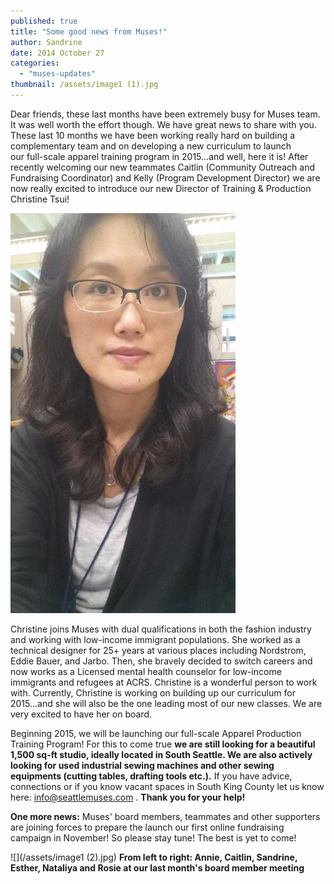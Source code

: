 ```yaml
---
published: true
title: "Some good news from Muses!"
author: Sandrine
date: 2014 October 27
categories: 
  - "muses-updates"
thumbnail: /assets/image1 (1).jpg
---
```


Dear friends, these last months have been extremely busy for Muses team. It was well worth the effort though. We have great news to share with you. These last 10 months we have been working really hard on building a complementary team and on developing a new curriculum to launch our full-scale apparel training program in 2015...and well, here it is! After recently welcoming our new teammates Caitlin (Community Outreach and Fundraising Coordinator) and Kelly (Program Development Director) we are now really excited to introduce our new Director of Training & Production Christine Tsui!

![](/assets/image.jpg?w=168)

Christine joins Muses with dual qualifications in both the fashion industry and working with low-income immigrant populations. She worked as a technical designer for 25+ years at various places including Nordstrom, Eddie Bauer, and Jarbo. Then, she bravely decided to switch careers and now works as a Licensed mental health counselor for low-income immigrants and refugees at ACRS. Christine is a wonderful person to work with. Currently, Christine is working on building up our curriculum for 2015...and she will also be the one leading most of our new classes. We are very excited to have her on board.

Beginning 2015, we will be launching our full-scale Apparel Production Training Program! For this to come true **we are still looking for a beautiful 1,500 sq-ft studio, ideally located in South Seattle. We are also actively looking for used industrial sewing machines and other sewing equipments (cutting tables, drafting tools etc.).** If you have advice, connections or if you know vacant spaces in South King County let us know here: info@seattlemuses.com . **Thank you for your help!**

**One more news:** Muses' board members, teammates and other supporters are joining forces to prepare the launch our first online fundraising campaign in November! So please stay tune! The best is yet to come!

![](/assets/image1 (2).jpg)
**From left to right: Annie, Caitlin, Sandrine, Esther, Nataliya and Rosie at our last month's board member meeting**

